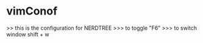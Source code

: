# vimConof

<NERDTree open>
>> this is the configuration for NERDTREE
>>> to toggle "F6"
>>> to switch window shift + w
</NERDTree>

